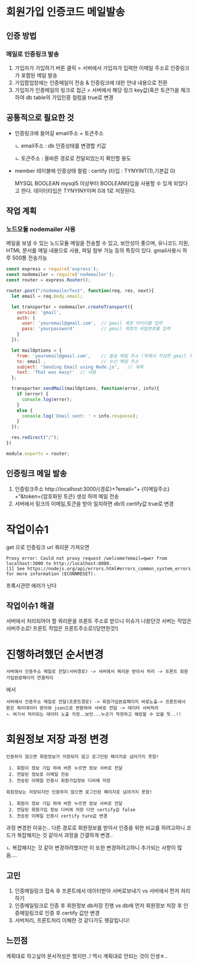 # 회원가입 인증코드 메일발송

## 인증 방법
### 메일로 인증링크 발송
1. 가입자가 가입하기 버튼 클릭 > 서버에서 가입자가 입력한 이메일 주소로 인증링크가 포함된 메일 발송
2. 가입팝업창에는 인증메일이 전송 & 인증링크에 대한 안내 내용으로 전환
3. 가입자가 인증메일의 링크로 접근 > 서버에서 해당 링크 key값(혹은 토큰?)을 체크하여 db table의 가입인증 컬럼을 true로 변경


## 공통적으로 필요한 것
- 인증링크에 들어갈 email주소 + 토큰주소

  ㄴ email주소 : db 인증상태를 변경할 키값

  ㄴ 토큰주소 : 올바른 경로로 전달되었는지 확인할 용도
- member 테이블에 인증상태 컬럼 : certify (타입 : TYNYINT(1),기본값 0)

   MYSQL BOOLEAN
   mysql5 이상부터 BOOLEAN타입을 사용할 수 있게 되었다고 한다. 데이터타입은 TYNYINY이며 0과 1로 저장된다.

## 작업 계획
### 노드모듈 nodemailer 사용
메일을 보낼 수 있는 노드모듈 메일을 전송할 수 있고, 보안성이 좋으며, 유니코드 지원, HTML 문서를 메일 내용으로 사용, 파일 첨부 가능 등의 특징이 있다. gmail사용시 하루 500통 전송가능

~~~js
const express = require('express');
const nodemailer = require('nodemailer');
const router = express.Router();

router.post("/nodemailerTest", function(req, res, next){
  let email = req.body.email;

  let transporter = nodemailer.createTransport({
    service: 'gmail',
    auth: {
      user: 'youremail@gmail.com',  // gmail 계정 아이디를 입력
      pass: 'yourpassword'          // gmail 계정의 비밀번호를 입력
    }
  });

  let mailOptions = {
    from: 'youremail@gmail.com',    // 발송 메일 주소 (위에서 작성한 gmail 계정 아이디)
    to: email ,                     // 수신 메일 주소
    subject: 'Sending Email using Node.js',   // 제목
    text: 'That was easy!'  // 내용
  };

  transporter.sendMail(mailOptions, function(error, info){
    if (error) {
      console.log(error);
    }
    else {
      console.log('Email sent: ' + info.response);
    }
  });

  res.redirect("/");
})

module.exports = router;
~~~

## 인증링크 메일 발송
1. 인증링크주소 http://localhost:3000/{경로}+?email="+ {이메일주소} +"&token={암호화된 토큰} 생성 하여 메일 전송
2. 서버에서 링크의 이메일,토큰을 받아 일치하면 db의 certify값 true로 변경


# 작업이슈1
get 으로 인증링크 url 쿼리문 가져오면
~~~
Proxy error: Could not proxy request /welcome?email=qwer from localhost:3000 to http://localhost:8080.
[1] See https://nodejs.org/api/errors.html#errors_common_system_errors for more information (ECONNRESET).
~~~
프록시관련 에러가 난다

## 작업이슈1 해결

서버에서 처리되어야 할 쿼리문을 프론트 주소로 받으니 이슈가 나왔던것
서버는 작업은 서버주소로! 프론트 작업은 프론트주소로!(당연한것!)


# 진행하려했던 순서변경
~~~
서버에서 인증주소 메일로 전달(서버경로) -> 서버에서 쿼리문 받아서 처리 -> 프론트 회원가입완료페이지 연결처리
~~~
에서
~~~
서버에서 인증주소 메일로 전달(프론트경로) -> 회원가입완료페이지 바로노출-> 프론트에서 받은 쿼리데이터 받아와 json으로 변환하여 서버로 전달 -> 데이터 서버처리
ㄴ 여기서 처리되는 데이터 노출 걱정..보안...누군가 작정하고 해킹할 수 있을 듯..!!
~~~

# 회원정보 저장 과정 변경
~~~
인증하지 않으면 회원정보가 저장되지 않고 로그인된 페이지로 넘어가지 못함! 

 1. 회원이 정보 기입 하여 버튼 누르면 정보 서버로 전달
 2. 전달된 정보로 이메일 전송
 3. 전송된 이메일 인증시 회원가입정보 디비에 저장
~~~

~~~
회원정보는 저장되지만 인증하지 않으면 로그인된 페이지로 넘어가지 못함!

 1. 회원이 정보 기입 하여 버튼 누르면 정보 서버로 전달
 2. 전달된 회원가입 정보 디비에 저장 다만 certify값 false
 3. 전송된 이메일 인증시 certify ture값 변경
~~~

과정 변경한 이유는..
다른 경로로 회원정보를 받아서 인증을 위한 비교를 하려고하니
코드가 복잡해지는 것 같아서 과정을 간결하게 변경..

ㄴ 복잡해지는 것 같아 변경하려했지만 이 또한 변경하려고하니 추가되는 사항이 많음.... 

## 고민
1. 인증메일링크 접속 후 프론트에서 데이터받아 서버로보내기 vs 서버에서 먼저 처리하기
2. 인증메일링크로 인증 후 회원정보 db저장 진행 vs db에 먼저 회원정보 저장 후 인증메일링크로 인증 후 certify 값만 변경
3. 서버처리, 프론트처리 이해한 것 같다가도 헷갈립니다!

## 느낀점
계획대로 하고싶어 문서작성은 했지만..! 역시 계획대로 안되는 것이 인생ㅎ..



